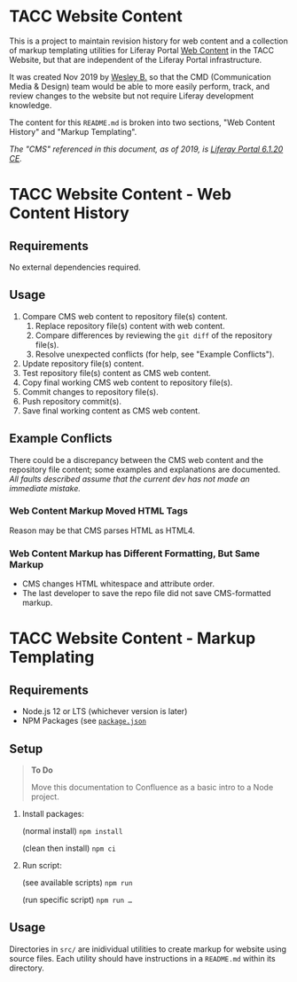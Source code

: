 # TACC Website Content

This is a project to maintain revision history for web content and a collection of markup templating utilities for Liferay Portal [Web Content][lr-web-content] in the TACC Website, but that are independent of the Liferay Portal infrastructure.

It was created Nov 2019 by [Wesley B.][user-wb] so that the CMD (Communication Media & Design) team would be able to more easily perform, track, and review changes to the website but not require Liferay development knowledge.

The content for this `README.md` is broken into two sections, "Web Content History" and "Markup Templating".

_The "CMS" referenced in this document, as of 2019, is [Liferay Portal 6.1.20 CE][lr-version]._


# TACC Website Content - Web Content History

## Requirements

No external dependencies required.

## Usage

1. Compare CMS web content to repository file(s) content.
    1. Replace repository file(s) content with web content.
    2. Compare differences by reviewing the `git diff` of the repository file(s).
    3. Resolve unexpected conflicts (for help, see "Example Conflicts").
2. Update repository file(s) content.
3. Test repository file(s) content as CMS web content.
4. Copy final working CMS web content to repository file(s).
5. Commit changes to repository file(s).
6. Push repository commit(s).
7. Save final working content as CMS web content.

## Example Conflicts

There could be a discrepancy between the CMS web content and the repository file content; some examples and explanations are documented. _All faults described assume that the current dev has not made an immediate mistake._

### Web Content Markup Moved HTML Tags

Reason may be that CMS parses HTML as HTML4.

### Web Content Markup has Different Formatting, But Same Markup

- CMS changes HTML whitespace and attribute order.
- The last developer to save the repo file did not save CMS-formatted markup.


# TACC Website Content - Markup Templating

## Requirements

- Node.js 12 or LTS (whichever version is later)
- NPM Packages (see [`package.json`](./package.json)

## Setup

> **To Do**
>
> Move this documentation to Confluence as a basic intro to a Node project.

1. Install packages:

    (normal install)
    ```npm install```

    (clean then install)
    ```npm ci```

2. Run script:

    (see available scripts)
    ```npm run```

    (run specific script)
    ```npm run …```

## Usage

Directories in `src/` are inidividual utilities to create markup for website using source files. Each utility should have instructions in a `README.md` within its directory.


[lr-web-content]: https://portal.liferay.dev/docs/6-1/user/-/knowledge_base/u/web-content-management "Liferay Portal: Web Content Management"
[lr-version]: https://liferay.dev/blogs/-/blogs/liferay-portal-6-1-ce-ga2-release "Liferay Portal Enterprise Edition 6.1.20 EE"

[user-wb]: mailto:wesleyb@tacc.utexas.edu "Wesley B. of Communications, Media & Design"
